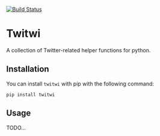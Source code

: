 [![Build Status](https://travis-ci.org/medialab/twitwi.svg)](https://travis-ci.org/medialab/twitwi)

# Twitwi

A collection of Twitter-related helper functions for python.

## Installation

You can install `twitwi` with pip with the following command:

```
pip install twitwi
```

## Usage

TODO...
